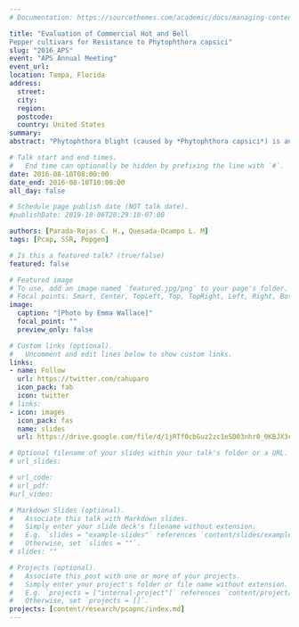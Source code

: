 ```yaml
---
# Documentation: https://sourcethemes.com/academic/docs/managing-content/

title: "Evaluation of Commercial Hot and Bell
Pepper cultivars for Resistance to Phytophthora capsici"
slug: "2016_APS"
event: "APS Annual Meeting"
event_url: 
location: Tampa, Florida
address:
  street:
  city:
  region:
  postcode:
  country: United States
summary:
abstract: "Phytophthora blight (caused by *Phytophthora capsici*) is an important disease with a broad host range including Solanaceous, Cucurbitaceous, and Fabaceous crops. In pepper, *P. capsici* causes crown, root, and fruit rot as well as foliar lesions. Disease management relies primarily on the application of fungicides, planting of tolerant cultivars, and cultural practices. Field trials were conducted over the summers of 2015 and 2016 to evaluate 32 commercial hot and bell pepper cultivars in North Carolina (NC). The cultivars Martha-R and Meeting were found to be the most resistant to a group of isolates from NC. Ebano-R, Revolution, Paladin, and Vanguard showed intermediate levels of resistance. Bastille, Red Knight, and Plato were highly susceptive to *P. capsici*. Greenhouse experiments were conducted to determine the virulence of three individual *P. capsici* isolates across 48 commercial hot and bell pepper cultivars. The isolates exhibited different levels of virulence to the pepper cultivars screened for crown and root rot resistance. Cultivars CM334, Martha-R, Meeting, and Intruder were resistant to the isolates tested. In addition, we phenotypically characterized a *P. capsici* isolate collection from NC for fungicide sensitivity and mating type. This information will be useful for NC growers in selecting resistant cultivars and for future population genetics analyses."

# Talk start and end times.
#   End time can optionally be hidden by prefixing the line with `#`.
date: 2016-08-10T08:00:00
date_end: 2016-08-10T10:00:00
all_day: false

# Schedule page publish date (NOT talk date).
#publishDate: 2019-10-06T20:29:10-07:00

authors: [Parada-Rojas C. H., Quesada-Ocampo L. M]
tags: [Pcap, SSR, Popgen]

# Is this a featured talk? (true/false)
featured: false

# Featured image
# To use, add an image named `featured.jpg/png` to your page's folder. 
# Focal points: Smart, Center, TopLeft, Top, TopRight, Left, Right, BottomLeft, Bottom, BottomRight.
image:
  caption: "[Photo by Emma Wallace]"
  focal_point: ""
  preview_only: false

# Custom links (optional).
#   Uncomment and edit lines below to show custom links.
links:
- name: Follow
  url: https://twitter.com/cahuparo
  icon_pack: fab
  icon: twitter
# links:
- icon: images
  icon_pack: fas
  name: slides
  url: https://drive.google.com/file/d/1jRTf0cbGuz2zc1eSD03nhr0_0KBJX3cz/view?usp=share_link

# Optional filename of your slides within your talk's folder or a URL.
# url_slides:

# url_code:
# url_pdf:
#url_video:

# Markdown Slides (optional).
#   Associate this talk with Markdown slides.
#   Simply enter your slide deck's filename without extension.
#   E.g. `slides = "example-slides"` references `content/slides/example-slides.md`.
#   Otherwise, set `slides = ""`.
# slides: ""

# Projects (optional).
#   Associate this post with one or more of your projects.
#   Simply enter your project's folder or file name without extension.
#   E.g. `projects = ["internal-project"]` references `content/project/deep-learning/index.md`.
#   Otherwise, set `projects = []`.
projects: [content/research/pcapnc/index.md]
---
```


